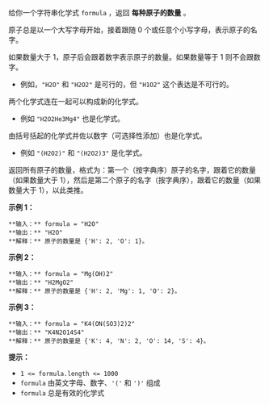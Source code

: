 给你一个字符串化学式 `formula` ，返回 **每种原子的数量** 。

原子总是以一个大写字母开始，接着跟随 0 个或任意个小写字母，表示原子的名字。

如果数量大于 1，原子后会跟着数字表示原子的数量。如果数量等于 1 则不会跟数字。

  * 例如，`"H2O"` 和 `"H2O2"` 是可行的，但 `"H1O2"` 这个表达是不可行的。

两个化学式连在一起可以构成新的化学式。

  * 例如 `"H2O2He3Mg4"` 也是化学式。

由括号括起的化学式并佐以数字（可选择性添加）也是化学式。

  * 例如 `"(H2O2)"` 和 `"(H2O2)3"` 是化学式。

返回所有原子的数量，格式为：第一个（按字典序）原子的名字，跟着它的数量（如果数量大于 1），然后是第二个原子的名字（按字典序），跟着它的数量（如果数量大于
1），以此类推。



**示例 1：**

    
    
    **输入：** formula = "H2O"
    **输出：** "H2O"
    **解释：** 原子的数量是 {'H': 2, 'O': 1}。
    

**示例 2：**

    
    
    **输入：** formula = "Mg(OH)2"
    **输出：** "H2MgO2"
    **解释：** 原子的数量是 {'H': 2, 'Mg': 1, 'O': 2}。
    

**示例 3：**

    
    
    **输入：** formula = "K4(ON(SO3)2)2"
    **输出：** "K4N2O14S4"
    **解释：** 原子的数量是 {'K': 4, 'N': 2, 'O': 14, 'S': 4}。
    



**提示：**

  * `1 <= formula.length <= 1000`
  * `formula` 由英文字母、数字、`'('` 和 `')'` 组成
  * `formula` 总是有效的化学式

